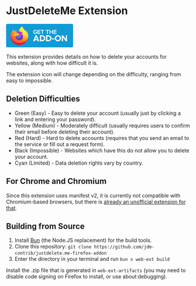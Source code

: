 # JustDeleteMe Extension
<a href="https://addons.mozilla.org/en-US/firefox/addon/justdeleteme/"><img src="https://raw.githubusercontent.com/alexanderepolite/justdelete.me-firefox-addon/master/firefox_addon_image.png" alt="Download for Firefox"></a>

This extension provides details on how to delete your accounts for websites, along with how difficult it is.

The extension icon will change depending on the difficulty, ranging from easy to impossible.

## Deletion Difficulties

* Green (Easy) - Easy to delete your account (usually just by clicking a link and entering your password).
* Yellow (Medium) - Moderately difficult (usually requires users to confirm their email before deleting their account).
* Red (Hard) - Hard to delete accounts (requires that you send an email to the service or fill out a request form).
* Black (Impossible) - Websites which have this do not allow you to delete your account.
* Cyan (Limited) - Data deletion rights vary by country.

## For Chrome and Chromium

Since this extension uses manifest v2, it is currently not compatible with Chromium-based browsers, but
there is [already an unofficial extension for that](https://github.com/fregante/jdm).

## Building from Source

1. Install [Bun](https://bun.sh/) (the Node.JS replacement) for the build tools.
2. Clone this repository: `git clone https://github.com/jdm-contrib/justdelete.me-firefox-addon`
3. Enter the directory in your terminal and run `bun x web-ext build`


Install the .zip file that is generated in `web-ext-artifacts` (you may need to disable code signing on Firefox to install, or use about:debugging).

